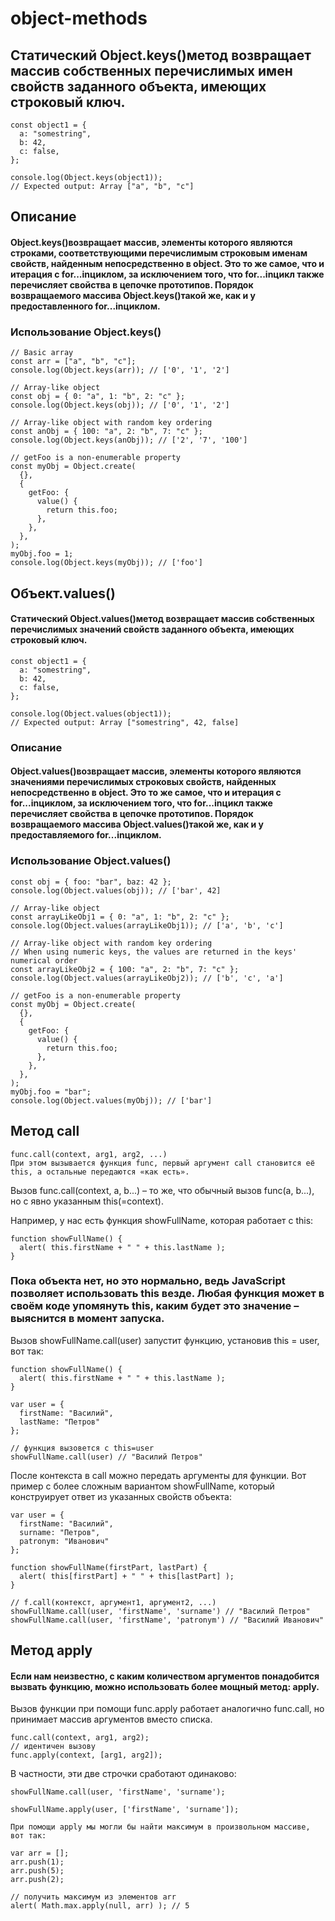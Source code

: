 # object-methods
## Статический Object.keys()метод возвращает массив собственных перечислимых имен свойств заданного объекта, имеющих строковый ключ.
```
const object1 = {
  a: "somestring",
  b: 42,
  c: false,
};

console.log(Object.keys(object1));
// Expected output: Array ["a", "b", "c"]
```
## Описание
#### Object.keys()возвращает массив, элементы которого являются строками, соответствующими перечислимым строковым именам свойств, найденным непосредственно в object. Это то же самое, что и итерация с for...inциклом, за исключением того, что for...inцикл также перечисляет свойства в цепочке прототипов. Порядок возвращаемого массива Object.keys()такой же, как и у предоставленного for...inциклом.

### Использование Object.keys()
```
// Basic array
const arr = ["a", "b", "c"];
console.log(Object.keys(arr)); // ['0', '1', '2']

// Array-like object
const obj = { 0: "a", 1: "b", 2: "c" };
console.log(Object.keys(obj)); // ['0', '1', '2']

// Array-like object with random key ordering
const anObj = { 100: "a", 2: "b", 7: "c" };
console.log(Object.keys(anObj)); // ['2', '7', '100']

// getFoo is a non-enumerable property
const myObj = Object.create(
  {},
  {
    getFoo: {
      value() {
        return this.foo;
      },
    },
  },
);
myObj.foo = 1;
console.log(Object.keys(myObj)); // ['foo']
```

## Объект.values()
#### Статический Object.values()метод возвращает массив собственных перечислимых значений свойств заданного объекта, имеющих строковый ключ.
```
const object1 = {
  a: "somestring",
  b: 42,
  c: false,
};

console.log(Object.values(object1));
// Expected output: Array ["somestring", 42, false]

```
### Описание
#### Object.values()возвращает массив, элементы которого являются значениями перечислимых строковых свойств, найденных непосредственно в object. Это то же самое, что и итерация с for...inциклом, за исключением того, что for...inцикл также перечисляет свойства в цепочке прототипов. Порядок возвращаемого массива Object.values()такой же, как и у предоставляемого for...inциклом.

### Использование Object.values()
```
const obj = { foo: "bar", baz: 42 };
console.log(Object.values(obj)); // ['bar', 42]

// Array-like object
const arrayLikeObj1 = { 0: "a", 1: "b", 2: "c" };
console.log(Object.values(arrayLikeObj1)); // ['a', 'b', 'c']

// Array-like object with random key ordering
// When using numeric keys, the values are returned in the keys' numerical order
const arrayLikeObj2 = { 100: "a", 2: "b", 7: "c" };
console.log(Object.values(arrayLikeObj2)); // ['b', 'c', 'a']

// getFoo is a non-enumerable property
const myObj = Object.create(
  {},
  {
    getFoo: {
      value() {
        return this.foo;
      },
    },
  },
);
myObj.foo = "bar";
console.log(Object.values(myObj)); // ['bar']
```

## Метод call
```
func.call(context, arg1, arg2, ...)
При этом вызывается функция func, первый аргумент call становится её this, а остальные передаются «как есть».
```

Вызов func.call(context, a, b...) – то же, что обычный вызов func(a, b...), но с явно указанным this(=context).

Например, у нас есть функция showFullName, которая работает с this:
```
function showFullName() {
  alert( this.firstName + " " + this.lastName );
}
```
### Пока объекта нет, но это нормально, ведь JavaScript позволяет использовать this везде. Любая функция может в своём коде упомянуть this, каким будет это значение – выяснится в момент запуска.

Вызов showFullName.call(user) запустит функцию, установив this = user, вот так:
```
function showFullName() {
  alert( this.firstName + " " + this.lastName );
}

var user = {
  firstName: "Василий",
  lastName: "Петров"
};

// функция вызовется с this=user
showFullName.call(user) // "Василий Петров"
```

После контекста в call можно передать аргументы для функции. Вот пример с более сложным вариантом showFullName, который конструирует ответ из указанных свойств объекта:
```
var user = {
  firstName: "Василий",
  surname: "Петров",
  patronym: "Иванович"
};

function showFullName(firstPart, lastPart) {
  alert( this[firstPart] + " " + this[lastPart] );
}

// f.call(контекст, аргумент1, аргумент2, ...)
showFullName.call(user, 'firstName', 'surname') // "Василий Петров"
showFullName.call(user, 'firstName', 'patronym') // "Василий Иванович"
```

## Метод apply
#### Если нам неизвестно, с каким количеством аргументов понадобится вызвать функцию, можно использовать более мощный метод: apply.

Вызов функции при помощи func.apply работает аналогично func.call, но принимает массив аргументов вместо списка.
```
func.call(context, arg1, arg2);
// идентичен вызову
func.apply(context, [arg1, arg2]);
```

В частности, эти две строчки сработают одинаково:
```
showFullName.call(user, 'firstName', 'surname');

showFullName.apply(user, ['firstName', 'surname']);
```

```
При помощи apply мы могли бы найти максимум в произвольном массиве, вот так:

var arr = [];
arr.push(1);
arr.push(5);
arr.push(2);

// получить максимум из элементов arr
alert( Math.max.apply(null, arr) ); // 5
```
